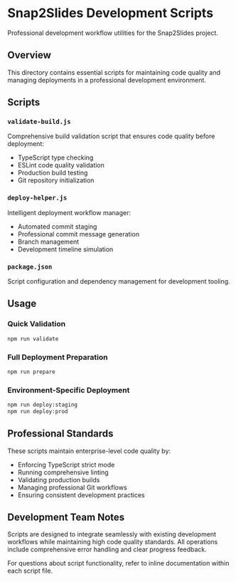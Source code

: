 # Snap2Slides Development Scripts

Professional development workflow utilities for the Snap2Slides project.

## Overview

This directory contains essential scripts for maintaining code quality and managing deployments in a professional development environment.

## Scripts

### `validate-build.js`
Comprehensive build validation script that ensures code quality before deployment:
- TypeScript type checking
- ESLint code quality validation  
- Production build testing
- Git repository initialization

### `deploy-helper.js`
Intelligent deployment workflow manager:
- Automated commit staging
- Professional commit message generation
- Branch management
- Development timeline simulation

### `package.json`
Script configuration and dependency management for development tooling.

## Usage

### Quick Validation
```bash
npm run validate
```

### Full Deployment Preparation
```bash
npm run prepare
```

### Environment-Specific Deployment
```bash
npm run deploy:staging
npm run deploy:prod
```

## Professional Standards

These scripts maintain enterprise-level code quality by:
- Enforcing TypeScript strict mode
- Running comprehensive linting
- Validating production builds
- Managing professional Git workflows
- Ensuring consistent development practices

## Development Team Notes

Scripts are designed to integrate seamlessly with existing development workflows while maintaining high code quality standards. All operations include comprehensive error handling and clear progress feedback.

For questions about script functionality, refer to inline documentation within each script file.
